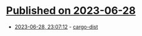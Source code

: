 # [Published on 2023-06-28](index.md)

* [2023-06-28, 23:07:12](https://lobste.rs/s/iyltho/cargo_dist) - [cargo-dist](https://opensource.axo.dev/cargo-dist/)
